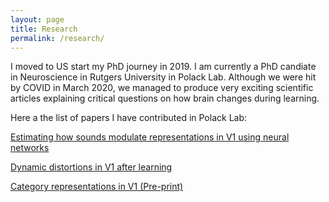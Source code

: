 ```yaml
---
layout: page
title: Research
permalink: /research/
---
```


I moved to US start my PhD journey in 2019. I am currently a PhD candiate in Neuroscience in Rutgers University in Polack Lab. Although we were hit by COVID in March 2020, we managed to produce very exciting scientific articles explaining critical questions on how brain changes during learning.

Here a the list of papers I have contributed in Polack Lab:

<a href="https://www.frontiersin.org/articles/10.3389/fnsys.2022.869705/full" target="_blank">Estimating how sounds modulate representations in V1 using neural networks</a>

<a href="https://www.jneurosci.org/content/42/21/4311" target="_blank">Dynamic distortions in V1 after learning</a>

<a href="https://www.biorxiv.org/content/10.1101/2022.05.13.491867v1" target="_blank">Category representations in V1 (Pre-print)</a>


